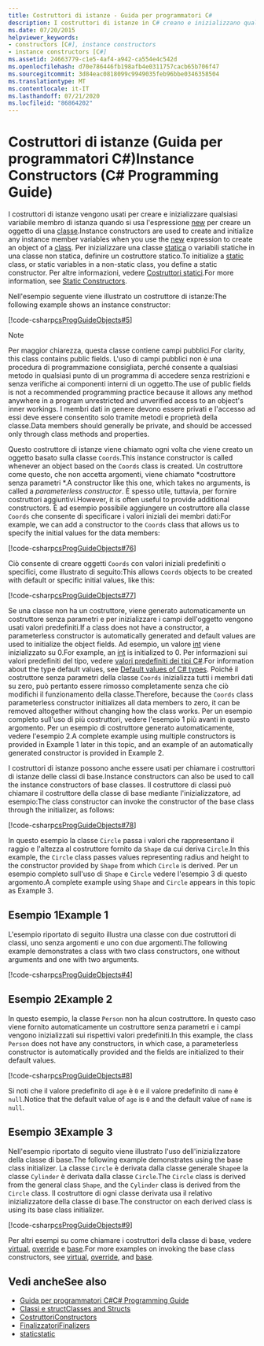 ```yaml
---
title: Costruttori di istanze - Guida per programmatori C#
description: I costruttori di istanze in C# creano e inizializzano qualsiasi variabile membro di istanza quando si usa la nuova espressione per creare un oggetto di una classe.
ms.date: 07/20/2015
helpviewer_keywords:
- constructors [C#], instance constructors
- instance constructors [C#]
ms.assetid: 24663779-c1e5-4af4-a942-ca554e4c542d
ms.openlocfilehash: d70e786446fb198afb4e0311757cacb65b706f47
ms.sourcegitcommit: 3d84eac0818099c9949035feb96bbe0346358504
ms.translationtype: MT
ms.contentlocale: it-IT
ms.lasthandoff: 07/21/2020
ms.locfileid: "86864202"
---
```

# <a name="instance-constructors-c-programming-guide"></a><span data-ttu-id="23d6c-103">Costruttori di istanze (Guida per programmatori C#)</span><span class="sxs-lookup"><span data-stu-id="23d6c-103">Instance Constructors (C# Programming Guide)</span></span>

<span data-ttu-id="23d6c-104">I costruttori di istanze vengono usati per creare e inizializzare qualsiasi variabile membro di istanza quando si usa l'espressione [new](../../language-reference/operators/new-operator.md) per creare un oggetto di una [classe](../../language-reference/keywords/class.md).</span><span class="sxs-lookup"><span data-stu-id="23d6c-104">Instance constructors are used to create and initialize any instance member variables when you use the [new](../../language-reference/operators/new-operator.md) expression to create an object of a [class](../../language-reference/keywords/class.md).</span></span> <span data-ttu-id="23d6c-105">Per inizializzare una classe [statica](../../language-reference/keywords/static.md) o variabili statiche in una classe non statica, definire un costruttore statico.</span><span class="sxs-lookup"><span data-stu-id="23d6c-105">To initialize a [static](../../language-reference/keywords/static.md) class, or static variables in a non-static class, you define a static constructor.</span></span> <span data-ttu-id="23d6c-106">Per altre informazioni, vedere [Costruttori statici](./static-constructors.md).</span><span class="sxs-lookup"><span data-stu-id="23d6c-106">For more information, see [Static Constructors](./static-constructors.md).</span></span>  
  
 <span data-ttu-id="23d6c-107">Nell'esempio seguente viene illustrato un costruttore di istanze:</span><span class="sxs-lookup"><span data-stu-id="23d6c-107">The following example shows an instance constructor:</span></span>  
  
 [!code-csharp[csProgGuideObjects#5](~/samples/snippets/csharp/VS_Snippets_VBCSharp/csProgGuideObjects/CS/Objects.cs#5)]  
  
> [!NOTE]
> <span data-ttu-id="23d6c-108">Per maggior chiarezza, questa classe contiene campi pubblici.</span><span class="sxs-lookup"><span data-stu-id="23d6c-108">For clarity, this class contains public fields.</span></span> <span data-ttu-id="23d6c-109">L'uso di campi pubblici non è una procedura di programmazione consigliata, perché consente a qualsiasi metodo in qualsiasi punto di un programma di accedere senza restrizioni e senza verifiche ai componenti interni di un oggetto.</span><span class="sxs-lookup"><span data-stu-id="23d6c-109">The use of public fields is not a recommended programming practice because it allows any method anywhere in a program unrestricted and unverified access to an object's inner workings.</span></span> <span data-ttu-id="23d6c-110">I membri dati in genere devono essere privati e l'accesso ad essi deve essere consentito solo tramite metodi e proprietà della classe.</span><span class="sxs-lookup"><span data-stu-id="23d6c-110">Data members should generally be private, and should be accessed only through class methods and properties.</span></span>  
  
 <span data-ttu-id="23d6c-111">Questo costruttore di istanze viene chiamato ogni volta che viene creato un oggetto basato sulla classe `Coords`.</span><span class="sxs-lookup"><span data-stu-id="23d6c-111">This instance constructor is called whenever an object based on the `Coords` class is created.</span></span> <span data-ttu-id="23d6c-112">Un costruttore come questo, che non accetta argomenti, viene chiamato \*costruttore senza parametri \*.</span><span class="sxs-lookup"><span data-stu-id="23d6c-112">A constructor like this one, which takes no arguments, is called a *parameterless constructor*.</span></span> <span data-ttu-id="23d6c-113">È spesso utile, tuttavia, per fornire costruttori aggiuntivi.</span><span class="sxs-lookup"><span data-stu-id="23d6c-113">However, it is often useful to provide additional constructors.</span></span> <span data-ttu-id="23d6c-114">È ad esempio possibile aggiungere un costruttore alla classe `Coords` che consente di specificare i valori iniziali dei membri dati:</span><span class="sxs-lookup"><span data-stu-id="23d6c-114">For example, we can add a constructor to the `Coords` class that allows us to specify the initial values for the data members:</span></span>  
  
 [!code-csharp[csProgGuideObjects#76](~/samples/snippets/csharp/VS_Snippets_VBCSharp/csProgGuideObjects/CS/Objects.cs#76)]  
  
 <span data-ttu-id="23d6c-115">Ciò consente di creare oggetti `Coords` con valori iniziali predefiniti o specifici, come illustrato di seguito:</span><span class="sxs-lookup"><span data-stu-id="23d6c-115">This allows `Coords` objects to be created with default or specific initial values, like this:</span></span>  
  
 [!code-csharp[csProgGuideObjects#77](~/samples/snippets/csharp/VS_Snippets_VBCSharp/csProgGuideObjects/CS/Objects.cs#77)]  
  
 <span data-ttu-id="23d6c-116">Se una classe non ha un costruttore, viene generato automaticamente un costruttore senza parametri e per inizializzare i campi dell'oggetto vengono usati valori predefiniti.</span><span class="sxs-lookup"><span data-stu-id="23d6c-116">If a class does not have a constructor, a parameterless constructor is automatically generated and default values are used to initialize the object fields.</span></span> <span data-ttu-id="23d6c-117">Ad esempio, un valore [int](../../language-reference/builtin-types/integral-numeric-types.md) viene inizializzato su 0.</span><span class="sxs-lookup"><span data-stu-id="23d6c-117">For example, an [int](../../language-reference/builtin-types/integral-numeric-types.md) is initialized to 0.</span></span> <span data-ttu-id="23d6c-118">Per informazioni sui valori predefiniti del tipo, vedere [valori predefiniti dei tipi C#](../../language-reference/builtin-types/default-values.md).</span><span class="sxs-lookup"><span data-stu-id="23d6c-118">For information about the type default values, see [Default values of C# types](../../language-reference/builtin-types/default-values.md).</span></span> <span data-ttu-id="23d6c-119">Poiché il costruttore senza parametri della classe `Coords` inizializza tutti i membri dati su zero, può pertanto essere rimosso completamente senza che ciò modifichi il funzionamento della classe.</span><span class="sxs-lookup"><span data-stu-id="23d6c-119">Therefore, because the `Coords` class parameterless constructor initializes all data members to zero, it can be removed altogether without changing how the class works.</span></span> <span data-ttu-id="23d6c-120">Per un esempio completo sull'uso di più costruttori, vedere l'esempio 1 più avanti in questo argomento. Per un esempio di costruttore generato automaticamente, vedere l'esempio 2.</span><span class="sxs-lookup"><span data-stu-id="23d6c-120">A complete example using multiple constructors is provided in Example 1 later in this topic, and an example of an automatically generated constructor is provided in Example 2.</span></span>  
  
 <span data-ttu-id="23d6c-121">I costruttori di istanze possono anche essere usati per chiamare i costruttori di istanze delle classi di base.</span><span class="sxs-lookup"><span data-stu-id="23d6c-121">Instance constructors can also be used to call the instance constructors of base classes.</span></span> <span data-ttu-id="23d6c-122">Il costruttore di classi può chiamare il costruttore della classe di base mediante l'inizializzatore, ad esempio:</span><span class="sxs-lookup"><span data-stu-id="23d6c-122">The class constructor can invoke the constructor of the base class through the initializer, as follows:</span></span>  
  
 [!code-csharp[csProgGuideObjects#78](~/samples/snippets/csharp/VS_Snippets_VBCSharp/csProgGuideObjects/CS/Objects.cs#78)]  
  
 <span data-ttu-id="23d6c-123">In questo esempio la classe `Circle` passa i valori che rappresentano il raggio e l'altezza al costruttore fornito da `Shape` da cui deriva `Circle`.</span><span class="sxs-lookup"><span data-stu-id="23d6c-123">In this example, the `Circle` class passes values representing radius and height to the constructor provided by `Shape` from which `Circle` is derived.</span></span> <span data-ttu-id="23d6c-124">Per un esempio completo sull'uso di `Shape` e `Circle` vedere l'esempio 3 di questo argomento.</span><span class="sxs-lookup"><span data-stu-id="23d6c-124">A complete example using `Shape` and `Circle` appears in this topic as Example 3.</span></span>  
  
## <a name="example-1"></a><span data-ttu-id="23d6c-125">Esempio 1</span><span class="sxs-lookup"><span data-stu-id="23d6c-125">Example 1</span></span>  
 <span data-ttu-id="23d6c-126">L'esempio riportato di seguito illustra una classe con due costruttori di classi, uno senza argomenti e uno con due argomenti.</span><span class="sxs-lookup"><span data-stu-id="23d6c-126">The following example demonstrates a class with two class constructors, one without arguments and one with two arguments.</span></span>  
  
 [!code-csharp[csProgGuideObjects#4](~/samples/snippets/csharp/VS_Snippets_VBCSharp/csProgGuideObjects/CS/Objects.cs#4)]  
  
## <a name="example-2"></a><span data-ttu-id="23d6c-127">Esempio 2</span><span class="sxs-lookup"><span data-stu-id="23d6c-127">Example 2</span></span>  
 <span data-ttu-id="23d6c-128">In questo esempio, la classe `Person` non ha alcun costruttore. In questo caso viene fornito automaticamente un costruttore senza parametri e i campi vengono inizializzati sui rispettivi valori predefiniti.</span><span class="sxs-lookup"><span data-stu-id="23d6c-128">In this example, the class `Person` does not have any constructors, in which case, a parameterless constructor is automatically provided and the fields are initialized to their default values.</span></span>  
  
 [!code-csharp[csProgGuideObjects#8](~/samples/snippets/csharp/VS_Snippets_VBCSharp/csProgGuideObjects/CS/Objects.cs#8)]  
  
 <span data-ttu-id="23d6c-129">Si noti che il valore predefinito di `age` è `0` e il valore predefinito di `name` è `null`.</span><span class="sxs-lookup"><span data-stu-id="23d6c-129">Notice that the default value of `age` is `0` and the default value of `name` is `null`.</span></span>
  
## <a name="example-3"></a><span data-ttu-id="23d6c-130">Esempio 3</span><span class="sxs-lookup"><span data-stu-id="23d6c-130">Example 3</span></span>  
 <span data-ttu-id="23d6c-131">Nell'esempio riportato di seguito viene illustrato l'uso dell'inizializzatore della classe di base.</span><span class="sxs-lookup"><span data-stu-id="23d6c-131">The following example demonstrates using the base class initializer.</span></span> <span data-ttu-id="23d6c-132">La classe `Circle` è derivata dalla classe generale `Shape`e la classe `Cylinder` è derivata dalla classe `Circle`.</span><span class="sxs-lookup"><span data-stu-id="23d6c-132">The `Circle` class is derived from the general class `Shape`, and the `Cylinder` class is derived from the `Circle` class.</span></span> <span data-ttu-id="23d6c-133">Il costruttore di ogni classe derivata usa il relativo inizializzatore della classe di base.</span><span class="sxs-lookup"><span data-stu-id="23d6c-133">The constructor on each derived class is using its base class initializer.</span></span>  
  
 [!code-csharp[csProgGuideObjects#9](~/samples/snippets/csharp/VS_Snippets_VBCSharp/csProgGuideObjects/CS/Objects.cs#9)]  
  
 <span data-ttu-id="23d6c-134">Per altri esempi su come chiamare i costruttori della classe di base, vedere [virtual](../../language-reference/keywords/virtual.md), [override](../../language-reference/keywords/override.md) e [base](../../language-reference/keywords/base.md).</span><span class="sxs-lookup"><span data-stu-id="23d6c-134">For more examples on invoking the base class constructors, see [virtual](../../language-reference/keywords/virtual.md), [override](../../language-reference/keywords/override.md), and [base](../../language-reference/keywords/base.md).</span></span>  
  
## <a name="see-also"></a><span data-ttu-id="23d6c-135">Vedi anche</span><span class="sxs-lookup"><span data-stu-id="23d6c-135">See also</span></span>

- [<span data-ttu-id="23d6c-136">Guida per programmatori C#</span><span class="sxs-lookup"><span data-stu-id="23d6c-136">C# Programming Guide</span></span>](../index.md)
- [<span data-ttu-id="23d6c-137">Classi e struct</span><span class="sxs-lookup"><span data-stu-id="23d6c-137">Classes and Structs</span></span>](./index.md)
- [<span data-ttu-id="23d6c-138">Costruttori</span><span class="sxs-lookup"><span data-stu-id="23d6c-138">Constructors</span></span>](./constructors.md)
- [<span data-ttu-id="23d6c-139">Finalizzatori</span><span class="sxs-lookup"><span data-stu-id="23d6c-139">Finalizers</span></span>](./destructors.md)
- [<span data-ttu-id="23d6c-140">static</span><span class="sxs-lookup"><span data-stu-id="23d6c-140">static</span></span>](../../language-reference/keywords/static.md)
